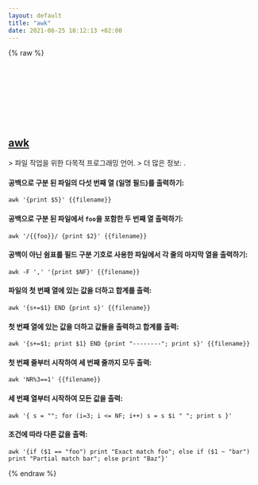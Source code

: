 ```yaml
---
layout: default
title: "awk"
date: 2021-06-25 18:12:13 +02:00
---
```

{% raw %}
<h2 id="awk">
  <a href="/ko/common/awk.html">awk</a> <a href="#awk"><svg class="icon">
    <use href="/assets/images/unicode_sprite.svg#link" />
  </svg></a>
</h2>
> 파일 작업을 위한 다목적 프로그래밍 언어.
> 더 많은 정보: <https://github.com/onetrueawk/awk>.

#### 공백으로 구분 된 파일의 다섯 번째 열 (일명 필드)를 출력하기:
```shell
awk '{print $5}' {{filename}}
```
#### 공백으로 구분 된 파일에서 `foo`을 포함한 두 번째 열 출력하기:
```shell
awk '/{{foo}}/ {print $2}' {{filename}}
```
#### 공백이 아닌 쉼표를 필드 구분 기호로 사용한 파일에서 각 줄의 마지막 열을 출력하기:
```shell
awk -F ',' '{print $NF}' {{filename}}
```
#### 파일의 첫 번째 열에 있는 값을 더하고 합계를 출력:
```shell
awk '{s+=$1} END {print s}' {{filename}}
```
#### 첫 번째 열에 있는 값을 더하고 값들을 출력하고 합계를 출력:
```shell
awk '{s+=$1; print $1} END {print "--------"; print s}' {{filename}}
```
#### 첫 번째 줄부터 시작하여 세 번째 줄까지 모두 출력:
```shell
awk 'NR%3==1' {{filename}}
```
#### 세 번째 열부터 시작하여 모든 값을 출력:
```shell
awk '{ s = ""; for (i=3; i <= NF; i++) s = s $i " "; print s }'
```
#### 조건에 따라 다른 값을 출력:
```shell
awk '{if ($1 == "foo") print "Exact match foo"; else if ($1 ~ "bar") print "Partial match bar"; else print "Baz"}'
```
{% endraw %}